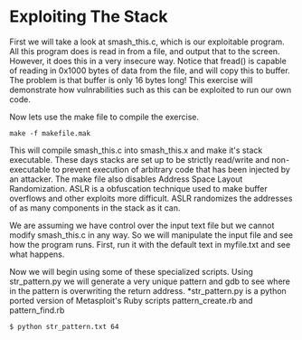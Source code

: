 Exploiting The Stack
==============

First we will take a look at smash_this.c, which is our exploitable program. All this program does is read in from a file, and output that to the screen. However, it does this in a very insecure way. Notice that fread() is capable of reading in 0x1000 bytes of data from the file, and will copy this to buffer. The problem is that buffer is only 16 bytes long! This exercise will demonstrate how vulnrabilities such as this can be exploited to run our own code.  

Now lets use the make file to compile the exercise.  

    make -f makefile.mak

This will compile smash_this.c into smash_this.x and make it's stack executable. These days stacks are set up to be strictly read/write and non-executable to prevent execution of arbitrary code that has been injected by an attacker. The make file also disables Address Space Layout Randomization. ASLR is a obfuscation technique used to make buffer overflows and other exploits more difficult. ASLR randomizes the addresses of as many components in the stack as it can.  

We are assuming we have control over the input text file but we cannot modify smash_this.c in any way. So we will manipulate the input file and see how the program runs. First, run it with the default text in myfile.txt and see what happens. 

Now we will begin using some of these specialized scripts. Using str_pattern.py we will generate a very unique pattern and gdb to see where in the pattern is overwriting the return address. *str_pattern.py is a python ported version of Metasploit's Ruby scripts pattern_create.rb and pattern_find.rb

    $ python str_pattern.txt 64
      
